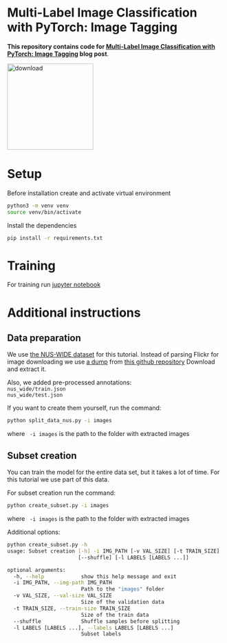 # Multi-Label Image Classification with PyTorch: Image Tagging

**This repository contains code for [Multi-Label Image Classification with PyTorch: Image Tagging](https://learnopencv.com/multi-label-image-classification-with-pytorch-image-tagging/) blog post**.

[<img src="https://learnopencv.com/wp-content/uploads/2022/07/download-button-e1657285155454.png" alt="download" width="200">](https://www.dropbox.com/sh/fst5b5o43bxh4ye/AAAxEZlXuKeWG9t_Vutj6YAca?dl=1)

# Setup
Before installation create and activate virtual environment
```bash
python3 -m venv venv
source venv/bin/activate
```
Install the dependencies
```bash
pip install -r requirements.txt
```

# Training
For training run [jupyter notebook](Pipeline.ipynb)

# Additional instructions
## Data preparation
We use [the NUS-WIDE dataset](https://lms.comp.nus.edu.sg/wp-content/uploads/2019/research/nuswide/NUS-WIDE.html) for this tutorial. 
Instead of parsing Flickr for image downloading we use [a dump](https://drive.google.com/open?id=0B7IzDz-4yH_HSmpjSTlFeUlSS00) from [this github repository](https://github.com/thuml/HashNet/tree/master/pytorch#datasets)
Download and extract it.

Also, we added pre-processed annotations:  
```nus_wide/train.json```  
```nus_wide/test.json``` 

If you want to create them yourself, run the command:
```bash
python split_data_nus.py -i images
```
where ``` -i images``` is the path to the folder with extracted images

## Subset creation
You can train the model for the entire data set, but it takes a lot of time. For this tutorial we use part of this data.

For subset creation run the command: 
```bash
python create_subset.py -i images
```
where ``` -i images``` is the path to the folder with extracted images

Additional options:
```bash
python create_subset.py -h
usage: Subset creation [-h] -i IMG_PATH [-v VAL_SIZE] [-t TRAIN_SIZE]
                       [--shuffle] [-l LABELS [LABELS ...]]

optional arguments:
  -h, --help            show this help message and exit
  -i IMG_PATH, --img-path IMG_PATH
                        Path to the "images" folder
  -v VAL_SIZE, --val-size VAL_SIZE
                        Size of the validation data
  -t TRAIN_SIZE, --train-size TRAIN_SIZE
                        Size of the train data
  --shuffle             Shuffle samples before splitting
  -l LABELS [LABELS ...], --labels LABELS [LABELS ...]
                        Subset labels
```
